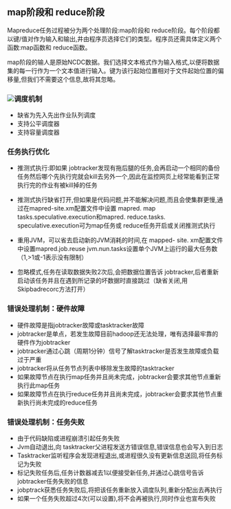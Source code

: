 ## map阶段和 reduce阶段

Mapreduce任务过程被分为两个处理阶段:map阶段和 reduce阶段。每个阶段都以键/值对作为输入和输出,井由程序员选择它们的类型。程序员还需具体定义两个函数:map函数和 reduce函数。

map阶段的输人是原始NCDC数据。我们选择文本格式作为输入格式,以便将数据集的每一行作为一个文本值进行输入。键为该行起始位置相对于文件起始位置的偏移量,但我们不需要这个信息,故将其忽略。

### ![](/assets/MapReduce1.png)调度机制

* 缺省为先入先出作业队列调度
* 支持公平调度器
* 支持容量调度器

### 任务执行优化

* 推测式执行:即如果 jobtracker发现有拖后腿的任务,会再启动一个相同的备份任务然后哪个先执行完就会kill去另外一个,因此在监控网页上经常能看到正常执行完的作业有被kill掉的任务

* 推测式执行缺省打开,但如果是代码问题,并不能解决问题,而且会使集群更慢,通过在mapred-site.xm配置文件中设置 mapred. map tasks.speculative.execution和mapred. reduce.tasks. speculative.execution可为map任务或 reduce任务开启或关闭推测式执行

* 重用JVM，可以省去启动新的JVM消耗的时间,在 mapped- site. xm配置文件中设置mapred.job.reuse jvm.nun.tasks设置单个JVM上运行的最大任务数（1,&gt;1或-1表示没有限制）

* 忽略模式,任务在读取数据失败2次后,会把数据位置告诉 jobtracker,后者重新启动该任务并且在遇到所记录的坏数据时直接跳过（缺省关闭,用 Skipbadrecorc方法打开）

### 错误处理机制：硬件故障

* 硬件故障是指jobtracker故障或tasktracker故障
* jobtracker是单点，若发生故障目前hadoop还无法处理，唯有选择最牢靠的硬件作为jobtracker
* jobtracker通过心跳（周期1分钟）信号了解tasktracker是否发生故障或负载过于严重
* jobtracker将从任务节点列表中移除发生故障的tasktracker
* 如果故障节点在执行map任务并且尚未完成，jobtracker会要求其他节点重新执行此map任务
* 如果故障节点在执行reduce任务并且尚未完成，jobtracker会要求其他节点重新执行尚未完成的reduce任务

### 错误处理机制：任务失败

* 由于代码缺陷或进程崩溃引起任务失败
* Jvm自动退出,向 tasktracker父进程发送方错误信息,错误信息也会写入到日志
* Tasktracker监听程序会发现进程退出,或进程很久没有更新信息送回,将任务标记为失败
* 标记失败任务后,任务计数器减去1以便接受新任务,并通过心跳信号告诉 jobtracker任务失败的信息
* jobptrack获悉任务失败后,将把该任务重新放入调度队列,重新分配出去再执行
* 如果一个任务失败超过4次\(可以设置\),将不会再被执行,同时作业也宣布失败



